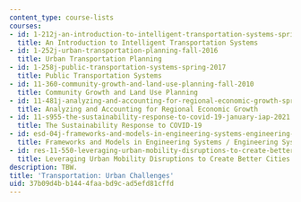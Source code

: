 ```yaml
---
content_type: course-lists
courses:
- id: 1-212j-an-introduction-to-intelligent-transportation-systems-spring-2005
  title: An Introduction to Intelligent Transportation Systems
- id: 1-252j-urban-transportation-planning-fall-2016
  title: Urban Transportation Planning
- id: 1-258j-public-transportation-systems-spring-2017
  title: Public Transportation Systems
- id: 11-360-community-growth-and-land-use-planning-fall-2010
  title: Community Growth and Land Use Planning
- id: 11-481j-analyzing-and-accounting-for-regional-economic-growth-spring-2009
  title: Analyzing and Accounting for Regional Economic Growth
- id: 11-s955-the-sustainability-response-to-covid-19-january-iap-2021
  title: The Sustainability Response to COVID-19
- id: esd-04j-frameworks-and-models-in-engineering-systems-engineering-system-design-spring-2007
  title: Frameworks and Models in Engineering Systems / Engineering System Design
- id: res-11-550-leveraging-urban-mobility-disruptions-to-create-better-cities-spring-2021
  title: Leveraging Urban Mobility Disruptions to Create Better Cities
description: TBW.
title: 'Transportation: Urban Challenges'
uid: 37b09d4b-b144-4faa-bd9c-ad5efd81cffd
---
```

